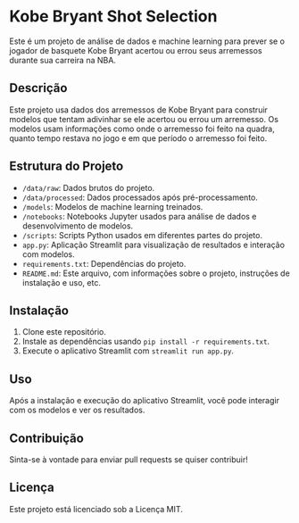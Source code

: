 # Kobe Bryant Shot Selection

Este é um projeto de análise de dados e machine learning para prever se o jogador de basquete Kobe Bryant acertou ou errou seus arremessos durante sua carreira na NBA.

## Descrição

Este projeto usa dados dos arremessos de Kobe Bryant para construir modelos que tentam adivinhar se ele acertou ou errou um arremesso. Os modelos usam informações como onde o arremesso foi feito na quadra, quanto tempo restava no jogo e em que período o arremesso foi feito.

## Estrutura do Projeto

- `/data/raw`: Dados brutos do projeto.
- `/data/processed`: Dados processados após pré-processamento.
- `/models`: Modelos de machine learning treinados.
- `/notebooks`: Notebooks Jupyter usados para análise de dados e desenvolvimento de modelos.
- `/scripts`: Scripts Python usados em diferentes partes do projeto.
- `app.py`: Aplicação Streamlit para visualização de resultados e interação com modelos.
- `requirements.txt`: Dependências do projeto.
- `README.md`: Este arquivo, com informações sobre o projeto, instruções de instalação e uso, etc.

## Instalação

1. Clone este repositório.
2. Instale as dependências usando `pip install -r requirements.txt`.
3. Execute o aplicativo Streamlit com `streamlit run app.py`.

## Uso

Após a instalação e execução do aplicativo Streamlit, você pode interagir com os modelos e ver os resultados.

## Contribuição

Sinta-se à vontade para enviar pull requests se quiser contribuir!

## Licença

Este projeto está licenciado sob a Licença MIT.
